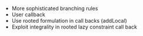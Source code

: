 * More sophisticated branching rules
* User callback
* Use rooted formulation in call backs (addLocal)
* Exploit integrality in rooted lazy constraint call back
